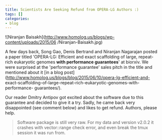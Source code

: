 ```yaml
---
title: Scientists Are Seeking Refund from OPERA-LG Authors :)
tags: []
categories:
- blog
---
```

![Niranjan Baisakh](http://www.homolog.us/blogs/wp-content/uploads/2015/06
/Niranjan-Baisakh.jpg)
<!--more-->

A few days back, Song Gao, Denis Bertrand and Niranjan Nagarajan posted a
paper titled 'OPERA-LG: Efficient and exact scaffolding of large, repeat-rich
eukaryotic genomes **with performance guarantees**' at biorxiv. We were
surprised at the 'performance guarantee' sales pitch in the title and
mentioned about it [in a blog
post](http://www.homolog.us/blogs/blog/2015/06/10/opera-lg-efficient-and-
exact-scaffolding-of-large-repeat-rich-eukaryotic-genomes-with-performance-
guarantees/).

Our reader Dmitry Antipov got excited about the software due to this guarantee
and decided to give it a try. Sadly, he came back very disappointed (see
comment below) and likes to get refund. Authors, please help.

> Software package is still very raw. For my data and version v2.0.2 it
crashes with vector::range check error, and even break the tmux session it was
run from.

